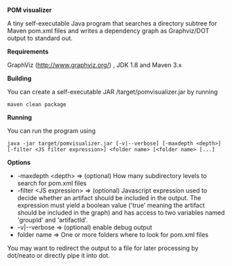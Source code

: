 __POM visualizer__

A tiny self-executable Java program that searches a directory subtree for Maven pom.xml files and writes a dependency graph as Graphviz/DOT output to standard out.

__Requirements__

GraphViz (http://www.graphviz.org/) , JDK 1.8 and Maven 3.x

__Building__

You can create a self-executable JAR /target/pomvisualizer.jar by running

```maven clean package```

__Running__

You can run the program using

```java -jar target/pomvisualizer.jar [-v|--verbose] [-maxdepth <depth>] [-filter <JS filter expression>] <folder name> [<folder name> [...]```

__Options__

* -maxdepth &lt;depth&gt; => (optional) How many subdirectory levels to search for pom.xml files
* -filter &lt;JS expression&gt; => (optional) Javascript expression used to decide whether an artifact should be included in the output. The expression must yield a boolean value ('true' meaning the artifact should be included in the graph) and has access to two variables named 'groupId' and 'artifactId'.
* -v|--verbose => (optional) enable debug output
* folder name => One or more folders where to look for pom.xml files

You may want to redirect the output to a file for later processing by dot/neato or directly pipe it into dot.
